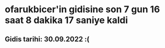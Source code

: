 # ofarukbicer'in gidisine son 7 gun 16 saat 8 dakika 17 saniye kaldi

## Gidis tarihi: 30.09.2022 :(